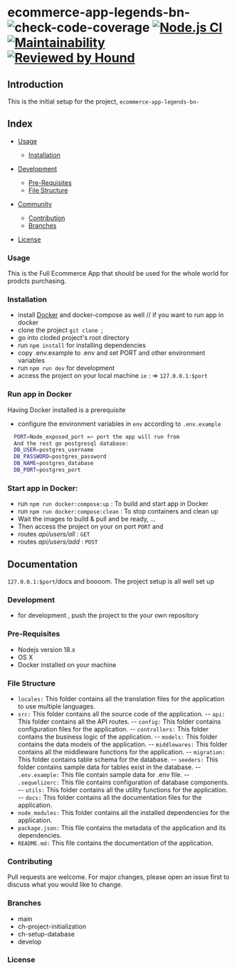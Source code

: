 # ecommerce-app-legends-bn-   ![check-code-coverage](https://img.shields.io/badge/code--coverage-96.45%25-brightgreen) [![Node.js CI](https://github.com/atlp-rwanda/ecommerce-app-legends-bn/actions/workflows/node.js.yml/badge.svg)](https://github.com/atlp-rwanda/ecommerce-app-legends-bn/actions/workflows/node.js.yml) [![Maintainability](https://api.codeclimate.com/v1/badges/92c706fad38b90146d03/maintainability)](https://codeclimate.com/github/atlp-rwanda/ecommerce-app-legends-bn/maintainability) [![Reviewed by Hound](https://img.shields.io/badge/Reviewed_by-Hound-8E64B0.svg)](https://houndci.com)
## Introduction

This is the initial setup for the project, `ecommerce-app-legends-bn-`

## Index

- [Usage](#usage)
  - [Installation](#installation)
- [Development](#development)
  - [Pre-Requisites](#pre-requisites)
  - [File Structure](#file-structure)

- [Community](#community)
  - [Contribution](#contribution)
  - [Branches](#branches)

- [License](#license)

### Usage

This is the Full Ecommerce App that should be used for the whole world for prodcts purchasing.

### Installation

- install [Docker](https://www.docker.com/) and docker-compose as well  // if you want to run app in docker
- clone the project `git clone `;
- go into cloded project's root directory
- run `npm install` for installing dependencies
- copy .env.example to .env and set PORT and other environment variables
- run `npm run dev` for development
- access the project on your local machine ```ie``` : => `127.0.0.1:$port` 

###  Run app in Docker

 Having Docker installed is a prerequisite

 - configure the environment variables in `env` according to `.env.example`

  ```bash
    PORT=Node_exposed_port => port the app will run from
    And the rest go postgresql database:
    DB_USER=postgres_username
    DB_PASSWORD=postgres_password
    DB_NAME=postgres_database
    DB_PORT=postgres_port
 ```

 ### Start app in Docker: 

- run `npm run docker:compose:up` : To build and start app in Docker
- run `npm run docker:compose:clean` : To stop containers and clean up
- Wait the images to build & pull and be ready, ...
- Then access the project on your on port `PORT` and
- routes *api/users/all* : `GET`
- routes *api/users/add* : `POST`

## Documentation 
 
`127.0.0.1:$port`/docs and boooom. The project setup is all well set up

### Development

- for development , push the project to the your own repository

### Pre-Requisites

- Nodejs version 18.x
- OS X 
- Docker installed on your machine

### File Structure

- `locales:` This folder contains all the translation files for the application to use multiple languages.
- `src:` This folder contains all the source code of the application.
--  `api:` This folder contains all the API routes.
--  `config:` This folder contains configuration files for the application.
--  `controllers:` This folder contains the business logic of the application.
--  `models:` This folder contains the data models of the application.
--  `middlewares:` This folder contains all the middleware functions for the application.
--  `migration:` This folder contains table schema for the database.
--  `seeders:` This folder contains  sample data for  tables exist in the database.
--  `.env.example:` This file contain sample data for .env file.
--  `.sequelizerc:` This file contains configuration of database components.
--  `utils:` This folder contains all the utility functions for the application.
-- `docs:` This folder contains all the documentation files for the application.
- `node_modules:` This folder contains all the installed dependencies for the application.
- `package.json:` This file contains the metadata of the application and its dependencies.
- `README.md:` This file contains the documentation of the application.

### Contributing

Pull requests are welcome. For major changes, please open an issue first
to discuss what you would like to change.

### Branches

- main 
- ch-project-initialization
- ch-setup-database
- develop

### License